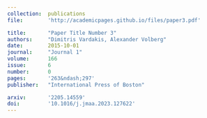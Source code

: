 ```yaml
---
collection:  publications
file:        'http://academicpages.github.io/files/paper3.pdf'

title:       "Paper Title Number 3"
authors:     "Dimitris Vardakis, Alexander Volberg"
date:        2015-10-01
journal:     "Journal 1"
volume:      166
issue:       6
number:      0
pages:       '263&ndash;297'
publisher:   "International Press of Boston"

arxiv:       '2205.14559'
doi:         '10.1016/j.jmaa.2023.127622'
---
```

